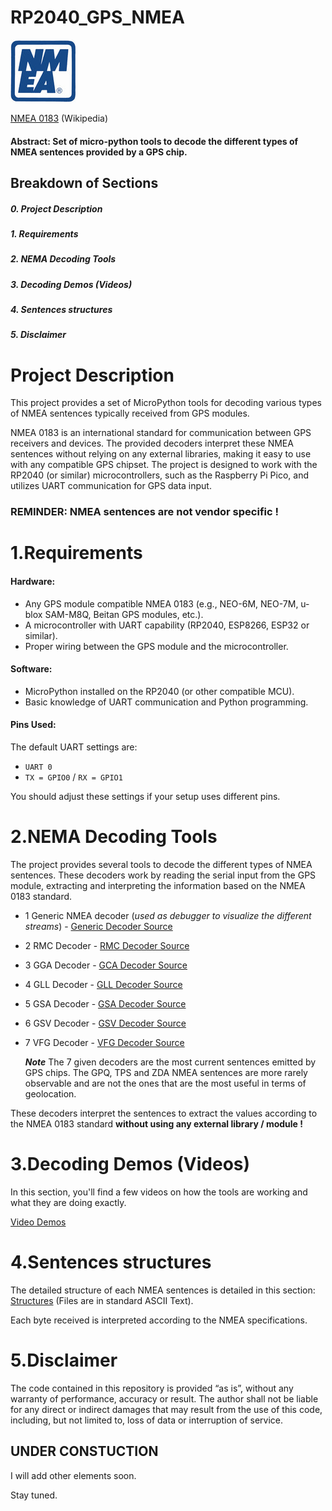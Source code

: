 # RP2040_GPS_NMEA
![Pic](https://github.com/MicroControleurMonde/RP2040_GPS_NMEA/blob/main/NMEA_sentences_definitions/nmea-logo-blue.jpg)

[NMEA 0183](https://en.wikipedia.org/wiki/NMEA_0183) (Wikipedia)

#### Abstract: Set of micro-python tools to decode the different types of NMEA sentences provided by a GPS chip.

## Breakdown of Sections
##### 0. Project Description
##### 1. Requirements
##### 2. NEMA Decoding Tools
##### 3. Decoding Demos (Videos)
##### 4. Sentences structures
##### 5. Disclaimer

# Project Description

This project provides a set of MicroPython tools for decoding various types of NMEA sentences typically received from GPS modules. 

NMEA 0183 is an international standard for communication between GPS receivers and devices. The provided decoders interpret these NMEA sentences without relying on any external libraries, making it easy to use with any compatible GPS chipset. The project is designed to work with the RP2040 (or similar) microcontrollers, such as the Raspberry Pi Pico, and utilizes UART communication for GPS data input.

### **REMINDER**:  **NMEA sentences are not vendor specific !**

# 1.Requirements
#### Hardware:
- Any GPS module compatible NMEA 0183 (e.g., NEO-6M, NEO-7M, u-blox SAM-M8Q, Beitan GPS modules,  etc.).
- A microcontroller with UART capability (RP2040, ESP8266, ESP32 or similar).
- Proper wiring between the GPS module and the microcontroller.

#### Software:
- MicroPython installed on the RP2040 (or other compatible MCU).
- Basic knowledge of UART communication and Python programming.

#### Pins Used:

The default UART settings are:
- `UART 0`
- `TX = GPIO0` / `RX = GPIO1`
  
You should adjust these settings if your setup uses different pins.


# 2.NEMA Decoding Tools

 The project provides several tools to decode the different types of NMEA sentences. These decoders work by reading the serial input from the GPS module, extracting and interpreting the information based on the NMEA 0183 standard.

- 1 Generic NMEA decoder (*used as debugger to visualize the different streams*) - [Generic Decoder Source](https://github.com/MicroControleurMonde/RP2040_GPS_NMEA/blob/main/TEST_NMEA_%24GP.py)
- 2 RMC Decoder - [RMC Decoder Source](https://github.com/MicroControleurMonde/RP2040_GPS_NMEA/blob/main/TEST_NMEA_GNRMC_PARSER.V2.py)
- 3 GGA Decoder - [GCA Decoder Source](https://github.com/MicroControleurMonde/RP2040_GPS_NMEA/blob/main/TEST_NMEA_GGA.v1.py)
- 4 GLL Decoder - [GLL Decoder Source](https://github.com/MicroControleurMonde/RP2040_GPS_NMEA/blob/main/TEST_NMEA_GLL.V1.py)
- 5 GSA Decoder - [GSA Decoder Source](https://github.com/MicroControleurMonde/RP2040_GPS_NMEA/blob/main/TEST_NMEA_GSA.V1.py)
- 6 GSV Decoder - [GSV Decoder Source](https://github.com/MicroControleurMonde/RP2040_GPS_NMEA/blob/main/TEST_NMEA_GSV.V1.py)
- 7 VFG Decoder - [VFG Decoder Source](https://github.com/MicroControleurMonde/RP2040_GPS_NMEA/blob/main/TEST_NMEA_VTG.V1.py)

  ***Note*** The 7 given decoders are the most current sentences emitted by GPS chips. The GPQ, TPS and ZDA NMEA sentences are more rarely observable and are not the ones that are the most useful in terms of geolocation.

These decoders interpret the sentences to extract the values according to the NMEA 0183 standard **without using any external library / module !**

# 3.Decoding Demos (Videos)

In this section, you'll find a few videos on how the tools are working and what they are doing exactly.

[Video Demos](https://github.com/MicroControleurMonde/RP2040_GPS_NMEA/blob/main/videos/demo_video.md)


# 4.Sentences structures

The detailed structure of each NMEA sentences is detailed in this section: [Structures](https://github.com/MicroControleurMonde/RP2040_GPS_NMEA/blob/main/NMEA_sentences_definitions/definitions.md)
(Files are in standard ASCII Text).

Each byte received is interpreted according to the NMEA specifications.

# 5.Disclaimer

The code contained in this repository is provided “as is”, without any warranty of performance, accuracy or result. 
The author shall not be liable for any direct or indirect damages that may result from the use of this code, including, but not limited to, loss of data or interruption of service.

## UNDER CONSTUCTION
I will add other elements soon. 

Stay tuned.


